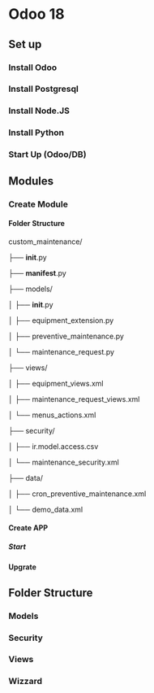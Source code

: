 # Odoo 18

## Set up
### Install Odoo
### Install Postgresql
### Install Node.JS
### Install Python
### Start Up (Odoo/DB)

## Modules
### Create Module
#### Folder Structure

custom_maintenance/

├── __init__.py

├── __manifest__.py

├── models/

│   ├── __init__.py

│   ├── equipment_extension.py

│   ├── preventive_maintenance.py

│   └── maintenance_request.py

├── views/

│   ├── equipment_views.xml

│   ├── maintenance_request_views.xml

│   └── menus_actions.xml

├── security/

│   ├── ir.model.access.csv

│   └── maintenance_security.xml

├── data/

│   ├── cron_preventive_maintenance.xml

│   └── demo_data.xml





#### Create APP
##### Start
#### Upgrate 

## Folder Structure
### Models
### Security
### Views
### Wizzard
